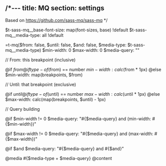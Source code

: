 /*---
title: MQ
section: settings
---
Based on https://github.com/sass-mq/sass-mq
*/

$t-sass-mq__base-font-size: map(font-sizes, base) !default
$t-sass-mq__media-type: all !default

=t-mq($from: false, $until: false, $and: false, $media-type: $t-sass-mq__media-type)
  $min-width: 0
  $max-width: 0
  $media-query: ""

  // From: this breakpoint (inclusive)

  @if $from
    @if type-of($from) == number
      $min-width: calc($from * 1px)
    @else
      $min-width: map(breakpoints, $from)

  // Until: that breakpoint (exclusive)

  @if $until
    @if type-of($until) == number
      $max-width: calc($until * 1px)
    @else
      $max-width: calc(map(breakpoints, $until) - 1px)

  // Query building

  @if $min-width != 0
    $media-query: "#{$media-query} and (min-width: #{$min-width})"

  @if $max-width != 0
    $media-query: "#{$media-query} and (max-width: #{$max-width})"

  @if $and
    $media-query: "#{$media-query} and #{$and}"

  @media #{$media-type + $media-query}
    @content
